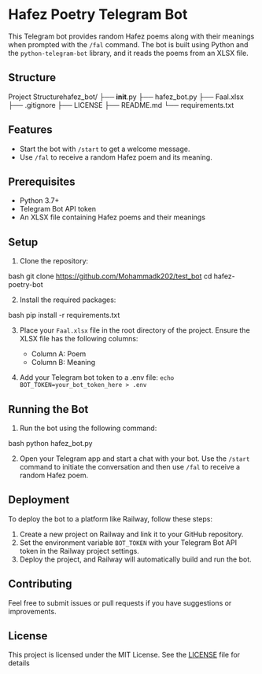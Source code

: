 

# Hafez Poetry Telegram Bot

This Telegram bot provides random Hafez poems along with their meanings when prompted with the `/fal` command. The bot is built using Python and the `python-telegram-bot` library, and it reads the poems from an XLSX file.

## Structure 

Project Structurehafez_bot/
├── __init__.py
├── hafez_bot.py
├── Faal.xlsx
├── .gitignore
├── LICENSE
├── README.md
└── requirements.txt

## Features

- Start the bot with `/start` to get a welcome message.
- Use `/fal` to receive a random Hafez poem and its meaning.

## Prerequisites

- Python 3.7+
- Telegram Bot API token
- An XLSX file containing Hafez poems and their meanings

## Setup

1. Clone the repository:

   
bash
   git clone https://github.com/Mohammadk202/test_bot
   cd hafez-poetry-bot
  

2. Install the required packages:

   
bash
   pip install -r requirements.txt
  

3. Place your `Faal.xlsx` file in the root directory of the project. Ensure the XLSX file has the following columns:
   - Column A: Poem
   - Column B: Meaning

4. Add your Telegram bot token to a .env file:
```echo BOT_TOKEN=your_bot_token_here > .env```


## Running the Bot

1. Run the bot using the following command:

   
bash
   python hafez_bot.py
  

2. Open your Telegram app and start a chat with your bot. Use the `/start` command to initiate the conversation and then use `/fal` to receive a random Hafez poem.

## Deployment

To deploy the bot to a platform like Railway, follow these steps:

1. Create a new project on Railway and link it to your GitHub repository.
2. Set the environment variable `BOT_TOKEN` with your Telegram Bot API token in the Railway project settings.
3. Deploy the project, and Railway will automatically build and run the bot.

## Contributing

Feel free to submit issues or pull requests if you have suggestions or improvements.

## License

This project is licensed under the MIT License. See the [LICENSE](LICENSE) file for details
